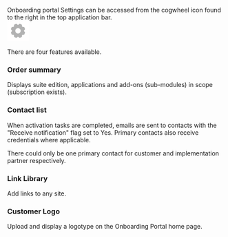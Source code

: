 Onboarding portal Settings can be accessed from the cogwheel icon found to the right in the top application bar.   
![](../../images/Cogwheelicon.png)

There are four features available.

### Order summary

Displays suite edition, applications and add-ons (sub-modules) in scope (subscription exists).

### Contact list 

When activation tasks are completed, emails are sent to contacts with the "Receive notification" flag set to Yes. Primary contacts also receive credentials where applicable. 

There could only be one primary contact for customer and implementation partner respectively.  

### Link Library

Add links to any site.

### Customer Logo

Upload and display a logotype on the Onboarding Portal home page.
